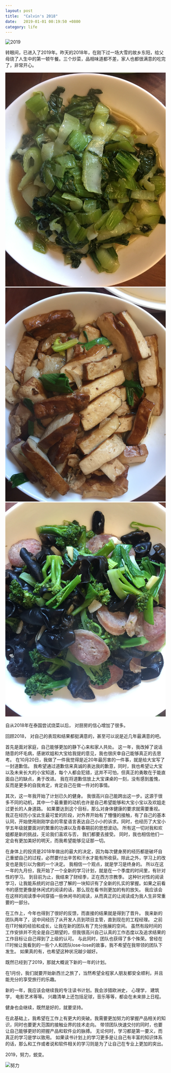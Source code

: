 ```yaml
---
layout: post
title:  "Calvin's 2018"
date:   2019-01-01 00:19:50 +0800
category: life
---
```

![2019](http://bpic.ooopic.com/15/82/18/15821850-178a1203ebed812a5ee6fc06ba519567-1.jpg)

转眼间，已进入了2019年。昨天的2018年，在刚下过一场大雪的故乡东阳，给父母烧了人生中的第一顿午餐。三个炒菜，品相味道都不差，家人也都很满意的吃完了，非常开心。 

![青菜](/img/posts/2019-01-01-calvin_2018_summary_01.png)
![香干炒肉](/img/posts/2019-01-01-calvin_2018_summary_02.png)
![西兰花炒香肠](/img/posts/2019-01-01-calvin_2018_summary_03.png)

自从2018年在泰国尝试烧菜以后， 对厨房的信心增加了很多。

回顾2018， 对自己的表现和结果都挺满意的，甚至可以说是近几年最满意的吧。 

首先是面对家庭，自己能够更加的静下心来和家人共处。 这一年，我改掉了说话随意的坏毛病，感谢欢姐和大宝给我提的意见，我也很庆幸自己能够真正的去思考。 在10月20日，我做了一件我觉得是近20年最厉害的一件事，就是给大宝写了一封道歉信。 我希望通过道歉信来真诚的表达我的歉意，同时，我也希望让大宝以及未来长大的小宝知道，每个人都会犯错，这并不可怕，但真正的勇敢在于能直面自己的缺点，勇于改进。 我在将道歉信放上大宝课桌的一刻，没有感到羞愧，反而是更多的自我肯定，肯定自己在做一件对的事情。 

其次，这一年我开始了计划已久的健身。 我很高兴自己能跨出这一步。这源于很多不同的动机，其中一个最重要的动机也许是自己希望能够和大宝小宝以及欢姐走过更长的人身道路。 如果要达到这个目标，那么对身体健康的要求就需要重视。 我正在经历小宝此生最可爱的阶段，对外界开始有了懵懂的接触，有了自己的基本认同，开始使用刚刚学会的零星语言表达自己小小的诉求。同时，也经历了大宝小学五年级就要面对的繁重的功课以及青春期前的思想波动。 所有这一切对我和欢姐都是新的挑战，无论我们喜欢与否， 我们都要去接受。 同时，我也相信他们一定会有更加美好的明天，而我希望能够见证那一切。

在身体上的投资是2018年做出的最大的决定，因为每次健身房的经历都是破坏自己重塑自己的过程，必然要付出辛苦和汗水才能有所收获。除此之外，学习上的改变也是我引以为傲的一个决定。 我相信一个观点，就是学习是终身的。 所以在这一年的九月份，我开始了一个全新的学习计划，就是在一个季度的时间里，有针对性的学习。 到目前为止，我结束了财经季，正在西方宗教季。 这种针对性的阅读学习，让我能系统的对自己想了解的一块知识有了全新的扎实的掌握。如果之前看书的感觉更像是休闲式的阅读的话，那么现在看书则更加的有的放矢。 我应该会在这样的阅读季中间穿插一些休闲书的阅读，从而真正的让阅读成为我人生非常重要的一部分。 

在工作上，今年也得到了很好的反馈，而直接的结果就是得到了晋升。 我来新的团队两年了，这中间经历了从开发人员到项目主管，直到现在的工程经理。 之前在IT时候的经验和成长，让我在新的团队有了充分施展的空间。 虽然有段时间的工作安排并不完全是自己期望的，但我很高兴自己认真的工作态度以及追求结果的工作目标让自己得到了上级的认可。 与此同时，团队也获得了多个殊荣。曾经在IT时候让我看到的一些个人和团队lose-lose的故事，我不希望在我带领的团队下发生。 如果真的有，也希望这种状况越少越好。

既然已经到了2019，那就大概说下新的一年的计划。 

在1月份，我们就要开始新西兰之旅了，当然希望全程家人朋友都安全顺利，并且能充分的享受旅行的乐趣。 

新的一年，我应该会继续我的专注读书计划。我会涉猎欧洲史， 心理学， 建筑学， 电影艺术等等。 兴趣清单上还包括足球，音乐等等，都会在未来排上日程。 

健身也会继续，既然是好的，就要坚持。 

在此基础上，我希望在工作上有更大的突破。我需要更加努力的掌握产品相关的知识，同时也要更大范围的接触业界的技术走向。 带领团队快速交付的同时，也要让自己能够更好的把握产品和软件业的脉搏。 无论何时，学习都是第一要义，而真正的学习是学以致用。 如果读书计划上的学习更多是让自己有丰富的知识体系的话，那么和工作或者说和软件相关的学习则是为了让自己在专业上更加的突出。 

2019，努力，蜕变。

![努力](http://photocdn.sohu.com/20150704/mp21237602_1435975975773_2.jpeg)